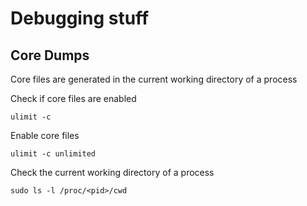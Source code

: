 # Debugging stuff

## Core Dumps
Core files are generated in the current working directory of a process

Check if core files are enabled
```
ulimit -c
```
Enable core files
```
ulimit -c unlimited
```
Check the current working directory of a process
```
sudo ls -l /proc/<pid>/cwd
```
